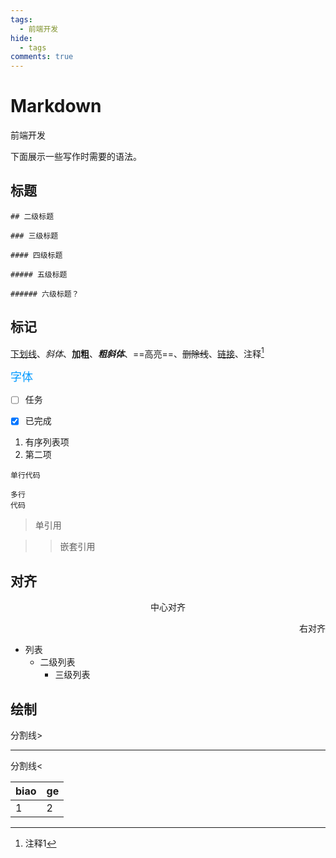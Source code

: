 ```yaml
---
tags: 
  - 前端开发
hide:
  - tags
comments: true
---
```

# Markdown

<div class="badges">
<span class="badge badge1">前端开发</span>
</div>

下面展示一些写作时需要的语法。

## 标题
```
## 二级标题

### 三级标题

#### 四级标题

##### 五级标题

###### 六级标题？
```

## 标记

<u>下划线</u>、*斜体*、**加粗**、***粗斜体***、==高亮==、~~删除线~~、[链接](../notes/note0.md)、注释[^1]

<font color=#0099ff size=4 face="黑体">字体</font>

- [ ] 任务

- [x] 已完成

1. 有序列表项
2. 第二项

`单行代码`

```
多行
代码
```

> 单引用

> > 嵌套引用

[^1]: 注释1

## 对齐

<center>中心对齐</center>
<p align="right">右对齐</p>

- 列表
  - 二级列表
    - 三级列表

## 绘制

分割线>

------

分割线<

| biao | ge   |
| ---- | ---- |
| 1    | 2    |
